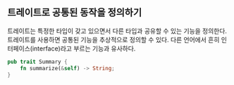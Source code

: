 ## 트레이트로 공통된 동작을 정의하기

트레이트는 특정한 타입이 갖고 있으면서 다른 타입과 공유할 수 있는 기능을 정의한다. 트레이트를 사용하면 공통된 기능을 추상적으로 정의할 수 있다. 다른 언어에서 흔히 인터페이스(interface)라고 부르는 기능과 유사하다.

```rs
pub trait Summary {
    fn summarize(&self) -> String;
}
```
